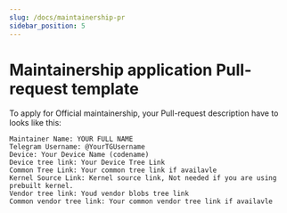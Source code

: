 ```yaml
---
slug: /docs/maintainership-pr
sidebar_position: 5
---
```

# Maintainership application Pull-request template

To apply for Official maintainership, your Pull-request description have to looks like this:
```
Maintainer Name: YOUR FULL NAME
Telegram Username: @YourTGUsername
Device: Your Device Name (codename)
Device tree link: Your Device Tree Link
Common Tree Link: Your common tree link if availavle
Kernel Source Link: Kernel source link, Not needed if you are using prebuilt kernel.
Vendor tree link: Youd vendor blobs tree link
Common vendor tree link: Your common vendor tree link if availavle
```